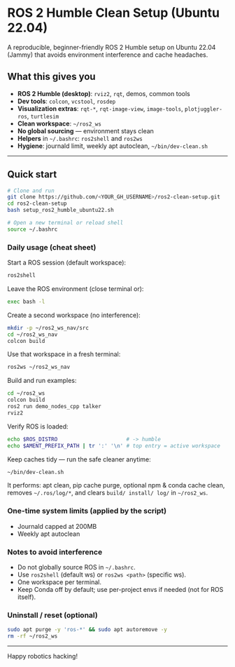 # ROS 2 Humble Clean Setup (Ubuntu 22.04)

A reproducible, beginner-friendly ROS 2 Humble setup on Ubuntu 22.04 (Jammy) that avoids environment interference and cache headaches.

## What this gives you
- **ROS 2 Humble (desktop)**: `rviz2`, `rqt`, demos, common tools
- **Dev tools**: `colcon`, `vcstool`, `rosdep`
- **Visualization extras**: `rqt-*`, `rqt-image-view`, `image-tools`, `plotjuggler-ros`, `turtlesim`
- **Clean workspace**: `~/ros2_ws`
- **No global sourcing** — environment stays clean
- **Helpers** in `~/.bashrc`: `ros2shell` and `ros2ws`
- **Hygiene**: journald limit, weekly apt autoclean, `~/bin/dev-clean.sh`

---

## Quick start
```bash
# Clone and run
git clone https://github.com/<YOUR_GH_USERNAME>/ros2-clean-setup.git
cd ros2-clean-setup
bash setup_ros2_humble_ubuntu22.sh

# Open a new terminal or reload shell
source ~/.bashrc
```

### Daily usage (cheat sheet)
Start a ROS session (default workspace):
```bash
ros2shell
```
Leave the ROS environment (close terminal or):
```bash
exec bash -l
```
Create a second workspace (no interference):
```bash
mkdir -p ~/ros2_ws_nav/src
cd ~/ros2_ws_nav
colcon build
```
Use that workspace in a fresh terminal:
```bash
ros2ws ~/ros2_ws_nav
```
Build and run examples:
```bash
cd ~/ros2_ws
colcon build
ros2 run demo_nodes_cpp talker
rviz2
```
Verify ROS is loaded:
```bash
echo $ROS_DISTRO                      # -> humble
echo $AMENT_PREFIX_PATH | tr ':' '\n' # top entry = active workspace
```

Keep caches tidy — run the safe cleaner anytime:
```bash
~/bin/dev-clean.sh
```
It performs: apt clean, pip cache purge, optional npm & conda cache clean, removes `~/.ros/log/*`, and clears `build/ install/ log/` in `~/ros2_ws`.

### One-time system limits (applied by the script)
* Journald capped at 200MB
* Weekly apt autoclean

### Notes to avoid interference
* Do not globally source ROS in `~/.bashrc`.
* Use `ros2shell` (default ws) or `ros2ws <path>` (specific ws).
* One workspace per terminal.
* Keep Conda off by default; use per-project envs if needed (not for ROS itself).

### Uninstall / reset (optional)
```bash
sudo apt purge -y 'ros-*' && sudo apt autoremove -y
rm -rf ~/ros2_ws
```

---
Happy robotics hacking!
